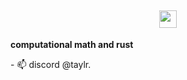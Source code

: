 <h2 align="center">
  <img src="https://media4.giphy.com/media/5oYgxQKHhEjEk/200w.gif" width="28">
</h2>
<p><b>
computational math and rust
</b></p>
- 📫 discord @taylr. 

